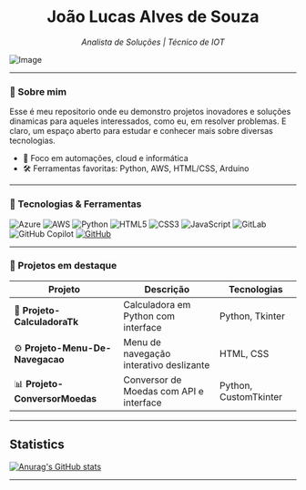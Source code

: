 

<h1 align="center">João Lucas Alves de Souza</h1>
<p align="center">
  <i>Analista de Soluções | Técnico de IOT </i>
</p>


![Image](https://github.com/user-attachments/assets/4bf793a4-781c-4fc4-a522-7b8dc63c0d1e)



---

### 🚀 Sobre mim

Esse é meu repositorio onde eu demonstro projetos inovadores e soluções dinamicas para aqueles interessados, como eu, em resolver problemas. E claro, um espaço aberto para estudar e conhecer mais sobre diversas tecnologias.

- 🎯 Foco em automações, cloud e informática
- 🛠️ Ferramentas favoritas: Python, AWS, HTML/CSS, Arduino

---


### 🧰 Tecnologias & Ferramentas

  ![Azure](https://img.shields.io/badge/azure-%230072C6.svg?style=for-the-badge&logo=microsoftazure&logoColor=white)
  ![AWS](https://img.shields.io/badge/AWS-%23FF9900.svg?style=for-the-badge&logo=amazon-aws&logoColor=white)
  ![Python](https://img.shields.io/badge/python-3670A0?style=for-the-badge&logo=python&logoColor=ffdd54)
  ![HTML5](https://img.shields.io/badge/html5-%23E34F26.svg?style=for-the-badge&logo=html5&logoColor=white)
  ![CSS3](https://img.shields.io/badge/css3-%231572B6.svg?style=for-the-badge&logo=css3&logoColor=white)
  ![JavaScript](https://img.shields.io/badge/javascript-%23323330.svg?style=for-the-badge&logo=javascript&logoColor=%23F7DF1E)
  ![GitLab](https://img.shields.io/badge/gitlab-%23181717.svg?style=for-the-badge&logo=gitlab&logoColor=white)
  ![GitHub Copilot](https://img.shields.io/badge/github_copilot-8957E5?style=for-the-badge&logo=github-copilot&logoColor=white)
  [![GitHub](https://img.shields.io/badge/GitHub-100000?style=for-the-badge&logo=github&logoColor=white)](https://github.com/joaolucas-0000)


---

### 📂 Projetos em destaque

| Projeto | Descrição | Tecnologias |
|--------|-----------|-------------|
| 🔧 **Projeto-CalculadoraTk** | Calculadora em Python com interface | Python, Tkinter |
| ⚙️ **Projeto-Menu-De-Navegacao** | Menu de navegação interativo deslizante | HTML, CSS |
| 📊 **Projeto-ConversorMoedas** | Conversor de Moedas com API e interface | Python, CustomTkinter |

---

## Statistics
[![Anurag's GitHub stats](https://github-readme-stats.vercel.app/api?username=joaolucas-0000)](https://github.com/anuraghazra/github-readme-stats)

---


